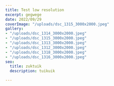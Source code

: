 ```yaml
---
title: Test low resolution
excerpt: gegwege
date: 2022/09/29
coverImage: "/uploads/dsc_1315_3000x2000.jpeg"
gallery:
- "/uploads/dsc_1314_3000x2000.jpeg"
- "/uploads/dsc_1315_3000x2000.jpeg"
- "/uploads/dsc_1313_3000x2000.jpeg"
- "/uploads/dsc_1312_3000x2000.jpeg"
- "/uploads/dsc_1318_3000x2000.jpeg"
- "/uploads/dsc_1316_3000x2000.jpeg"
seo:
  title: zuktuik
  description: tuikuik

---
```

